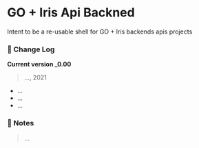 GO + Iris Api Backned
==

Intent to be a re-usable shell for GO + Iris backends apis projects  

### 🧮 Change Log

**Current version _0.00**
> ..., 2021
-   ...
-   ...
-   ...

### 📝 Notes
> ...
